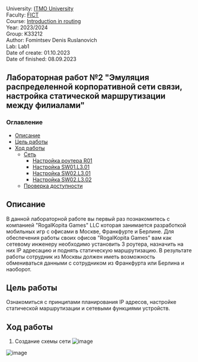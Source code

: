 University: [ITMO University](https://itmo.ru/ru/)  
Faculty: [FICT](https://fict.itmo.ru)  
Course: [Introduction in routing](https://github.com/itmo-ict-faculty/introduction-in-routing)  
Year: 2023/2024  
Group: K33212  
Author: Fomintsev Denis Ruslanovich  
Lab: Lab1  
Date of create: 01.10.2023  
Date of finished: 08.09.2023  

## Лабораторная работ №2 "Эмуляция распределенной корпоративной сети связи, настройка статической маршрутизации между филиалами"

### Оглавление
- [Описание](#section1)
- [Цель работы](#section2)
- [Ход работы](#section4)
  - [Сеть](#section4.2)
    - [Настройка роутера R01](#section4.3)
    - [Настройка SW01.L3.01](#section4.4)
    - [Настройка SW02.L3.01](#section4.5)
    - [Настройка SW02.L3.02](#section4.6)
  - [Проверка доступности](#section5)
 
## <a name="section1">Описание</a>

В данной лабораторной работе вы первый раз познакомитесь с компанией "RogaIKopita Games" LLC которая занимается разработкой мобильных игр с офисами в Москве, Франкфурте и Берлине. Для обеспечения работы своих офисов "RogaIKopita Games" вам как сетевому инженеру необходимо установить 3 роутера, назначить на них IP адресацию и поднять статическую маршрутизацию. В результате работы сотрудник из Москвы должен иметь возможность обмениваться данными с сотрудником из Франкфурта или Берлина и наоборот.  

## <a name="section2">Цель работы</a>

Ознакомиться с принципами планирования IP адресов, настройке статической маршрутизации и сетевыми функциями устройств.

## <a name="section4">Ход работы</a>

1. Создание схемы сети
![image](https://github.com/DeFomin/2023_2024-introduction_in_routing-k33212-fomintsev-d-r/assets/90705279/9877b550-47ff-4908-9c52-556421474e16)

![image](https://github.com/DeFomin/2023_2024-introduction_in_routing-k33212-fomintsev-d-r/assets/90705279/c314f6b3-05a2-45dc-b769-8a82e649db71)














